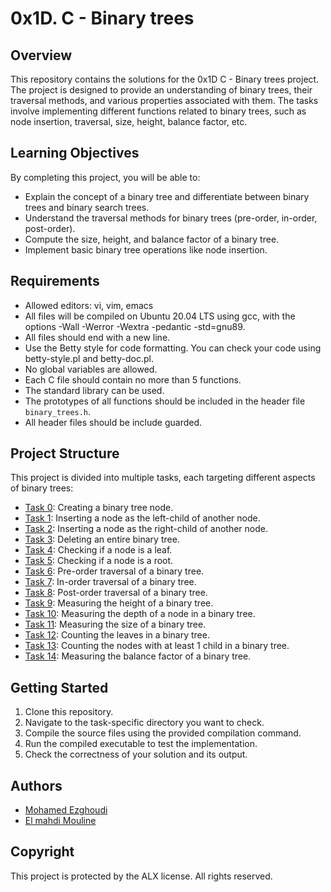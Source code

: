# 0x1D. C - Binary trees

## Overview

This repository contains the solutions for the 0x1D C - Binary trees project. The project is designed to provide an understanding of binary trees, their traversal methods, and various properties associated with them. The tasks involve implementing different functions related to binary trees, such as node insertion, traversal, size, height, balance factor, etc.

## Learning Objectives

By completing this project, you will be able to:

- Explain the concept of a binary tree and differentiate between binary trees and binary search trees.
- Understand the traversal methods for binary trees (pre-order, in-order, post-order).
- Compute the size, height, and balance factor of a binary tree.
- Implement basic binary tree operations like node insertion.

## Requirements

- Allowed editors: vi, vim, emacs
- All files will be compiled on Ubuntu 20.04 LTS using gcc, with the options -Wall -Werror -Wextra -pedantic -std=gnu89.
- All files should end with a new line.
- Use the Betty style for code formatting. You can check your code using betty-style.pl and betty-doc.pl.
- No global variables are allowed.
- Each C file should contain no more than 5 functions.
- The standard library can be used.
- The prototypes of all functions should be included in the header file `binary_trees.h`.
- All header files should be include guarded.

## Project Structure

This project is divided into multiple tasks, each targeting different aspects of binary trees:

- [Task 0](https://github.com/mohamed-622/binary_trees/blob/main/0-binary_tree_node.c): Creating a binary tree node.
- [Task 1](https://github.com/mohamed-622/binary_trees/blob/main/1-binary_tree_insert_left.c): Inserting a node as the left-child of another node.
- [Task 2](https://github.com/mohamed-622/binary_trees/blob/main/2-binary_tree_insert_right.c): Inserting a node as the right-child of another node.
- [Task 3](https://github.com/mohamed-622/binary_trees/blob/main/3-binary_tree_delete.c): Deleting an entire binary tree.
- [Task 4](https://github.com/mohamed-622/binary_trees/blob/main/4-binary_tree_is_leaf.c): Checking if a node is a leaf.
- [Task 5](https://github.com/mohamed-622/binary_trees/blob/main/5-binary_tree_is_root.c): Checking if a node is a root.
- [Task 6](https://github.com/mohamed-622/binary_trees/blob/main/6-binary_tree_preorder.c): Pre-order traversal of a binary tree.
- [Task 7](https://github.com/mohamed-622/binary_trees/blob/main/7-binary_tree_inorder.c): In-order traversal of a binary tree.
- [Task 8](https://github.com/mohamed-622/binary_trees/blob/main/8-binary_tree_postorder.c): Post-order traversal of a binary tree.
- [Task 9](): Measuring the height of a binary tree.
- [Task 10](): Measuring the depth of a node in a binary tree.
- [Task 11](): Measuring the size of a binary tree.
- [Task 12](): Counting the leaves in a binary tree.
- [Task 13](): Counting the nodes with at least 1 child in a binary tree.
- [Task 14](): Measuring the balance factor of a binary tree.

## Getting Started

1. Clone this repository.
2. Navigate to the task-specific directory you want to check.
3. Compile the source files using the provided compilation command.
4. Run the compiled executable to test the implementation.
5. Check the correctness of your solution and its output.

## Authors

- [Mohamed Ezghoudi](https://github.com/mohamed-622)
- [El mahdi Mouline](https://github.com/moulineE)

## Copyright
This project is protected by the ALX license. All rights reserved.

